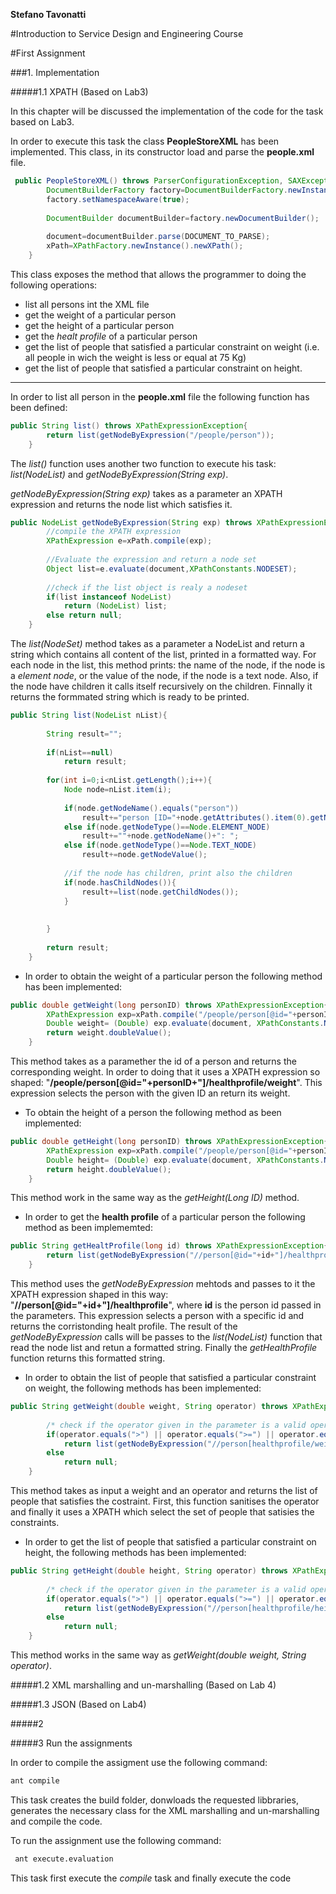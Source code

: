 **Stefano Tavonatti**

#Introduction to Service Design and Engineering Course

#First Assignment

###1. Implementation

#####1.1 XPATH (Based on Lab3)

In this chapter will be discussed the implementation of the code for the task based on Lab3.

In order to execute this task the class **PeopleStoreXML** has been implemented. This class, in its constructor load and parse the **people.xml** file.

```java
 public PeopleStoreXML() throws ParserConfigurationException, SAXException, IOException{
		DocumentBuilderFactory factory=DocumentBuilderFactory.newInstance();
		factory.setNamespaceAware(true);
		
		DocumentBuilder documentBuilder=factory.newDocumentBuilder();
		
		document=documentBuilder.parse(DOCUMENT_TO_PARSE);
		xPath=XPathFactory.newInstance().newXPath();	
	}
```

This class exposes the method that allows the programmer to doing the following operations:
- list all persons int the XML file
- get the weight of a particular person
- get the height of a particular person
- get the *healt profile* of a particular person
- get the list of people that satisfied a particular constraint on weight (i.e. all people in wich the weight is less or equal at 75 Kg)
- get the list of people that satisfied a particular constraint on height.

-----

In order to list all person in the **people.xml** file the following function has been defined:

```java
public String list() throws XPathExpressionException{
		return list(getNodeByExpression("/people/person"));
	}
```

The *list()* function uses another two function to execute his task: *list(NodeList)* and *getNodeByExpression(String exp)*.


*getNodeByExpression(String exp)* takes as a parameter an XPATH expression and returns the node list which satisfies it.

```java
public NodeList getNodeByExpression(String exp) throws XPathExpressionException{
		//compile the XPATH expression
		XPathExpression e=xPath.compile(exp);
		
		//Evaluate the expression and return a node set
		Object list=e.evaluate(document,XPathConstants.NODESET);
		
		//check if the list object is realy a nodeset
		if(list instanceof NodeList)
			return (NodeList) list;
		else return null;
	}
```

The *list(NodeSet)* method takes as a parameter a NodeList and return a string which contains all content of the list, printed in a formatted way.
For each node in the list, this method prints: the name of the node, if the node is a *element node*, or the value of the node, if the node is a text node. Also, if the node have children it calls itself recursively on the children. Finnally it returns the formmated string which is ready to be printed.

```java
public String list(NodeList nList){
		
		String result="";
		
		if(nList==null)
			return result;
		
		for(int i=0;i<nList.getLength();i++){
			Node node=nList.item(i);
			
			if(node.getNodeName().equals("person"))
				result+="person [ID="+node.getAttributes().item(0).getNodeValue()+"]:";
			else if(node.getNodeType()==Node.ELEMENT_NODE)
				result+=""+node.getNodeName()+": ";
			else if(node.getNodeType()==Node.TEXT_NODE)
				result+=node.getNodeValue();
			
			//if the node has children, print also the children
			if(node.hasChildNodes()){
				result+=list(node.getChildNodes());
			}
			
			
		}
		
		return result;
	}
```

- In order to obtain the weight of a particular person the following method has been implemented:

```java
public double getWeight(long personID) throws XPathExpressionException{
		XPathExpression exp=xPath.compile("/people/person[@id="+personID+"]/healthprofile/weight");
		Double weight= (Double) exp.evaluate(document, XPathConstants.NUMBER);
		return weight.doubleValue();
	}
```

This method takes as a paramether the id of a person and returns the corresponding weight. In order to doing that it uses a XPATH expression so shaped: "**/people/person[@id="+personID+"]/healthprofile/weight**". This expression selects the person with the given ID an return its weight.

- To obtain the height of a person the following method as been implemented:

```java
public double getHeight(long personID) throws XPathExpressionException{
		XPathExpression exp=xPath.compile("/people/person[@id="+personID+"]/healthprofile/height");
		Double height= (Double) exp.evaluate(document, XPathConstants.NUMBER);
		return height.doubleValue();
	}
```

This method work in the same way as the *getHeight(Long ID)* method.

- In order to get the **health profile** of a particular person the following method as been implememted:

```java
public String getHealtProfile(long id) throws XPathExpressionException{
		return list(getNodeByExpression("//person[@id="+id+"]/healthprofile"));
	}
```

This method uses the *getNodeByExpression* mehtods and passes to it the XPATH expression shaped in this way: "**//person[@id="+id+"]/healthprofile**", where **id** is the person id passed in the parameters. This expression selects a person with a specific id and returns the corristonding healt profile. The result of the *getNodeByExpression* calls will be passes to the *list(NodeList)* function that read the node list and retun a formatted string. Finally the *getHealthProfile* function returns this formatted string.


- In order to obtain the list of people that satisfied a particular constraint on weight, the following methods has been implemented:

```java
public String getWeight(double weight, String operator) throws XPathExpressionException{
		
		/* check if the operator given in the parameter is a valid operator*/
		if(operator.equals(">") || operator.equals(">=") || operator.equals("=") || operator.equals("<") || operator.equals("<="))
			return list(getNodeByExpression("//person[healthprofile/weight"+operator+"'"+weight+"']"));
		else
			return null;
	}
```

This method takes as input a weight and an operator and returns the list of people that satisfies the costraint. First, this function sanitises the operator and finally it uses a XPATH which select the set of people that satisies the constraints.

- In order to get the list of people that satisfied a particular constraint on height, the following methods has been implemented:

```java
public String getHeight(double height, String operator) throws XPathExpressionException{
		
		/* check if the operator given in the parameter is a valid operator*/
		if(operator.equals(">") || operator.equals(">=") || operator.equals("=") || operator.equals("<") || operator.equals("<="))
			return list(getNodeByExpression("//person[healthprofile/height"+operator+"'"+height+"']"));
		else
			return null;
	}
```

This method works in the same way as *getWeight(double weight, String operator)*.


#####1.2 XML marshalling and un-marshalling (Based on Lab 4)


#####1.3 JSON (Based on Lab4)

#####2


#####3 Run the assignments


In order to compile the assigment use the following command:

```bash
ant compile
```

This task creates the build folder, donwloads the requested libbraries, generates the necessary class for the XML marshalling and un-marshalling and compile the code.

To run the assignment use the following command:

```bash
 ant execute.evaluation  
```
This task first execute the *compile* task and finally execute the code
